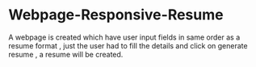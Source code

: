 # Webpage-Responsive-Resume
A webpage is created which have user input fields in same order as a resume format , just the user had to fill the details and click on generate resume , a resume will be created.
